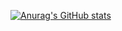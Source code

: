 [![Anurag's GitHub stats](https://github-readme-stats.vercel.app/api?username=finnius25)](https://github.com/anuraghazra/github-readme-stats)

<!---
finnius25/finnius25 is a ✨ special ✨ repository because its `README.md` (this file) appears on your GitHub profile.
You can click the Preview link to take a look at your changes.
--->
